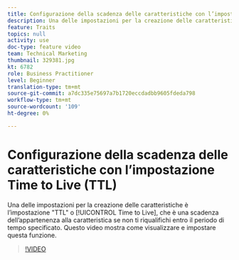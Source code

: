 ```yaml
---
title: Configurazione della scadenza delle caratteristiche con l’impostazione Time to Live (TTL)
description: Una delle impostazioni per la creazione delle caratteristiche è l’impostazione "TTL" o Time to Live, che è una scadenza dell’appartenenza alla caratteristica se non ti riqualifichi entro il periodo di tempo specificato. Questo video mostra come visualizzare e impostare questa funzione.
feature: Traits
topics: null
activity: use
doc-type: feature video
team: Technical Marketing
thumbnail: 329381.jpg
kt: 6782
role: Business Practitioner
level: Beginner
translation-type: tm+mt
source-git-commit: a7dc335e75697a7b1720eccdadbb9605fdeda798
workflow-type: tm+mt
source-wordcount: '109'
ht-degree: 0%

---
```



# Configurazione della scadenza delle caratteristiche con l’impostazione Time to Live (TTL)

Una delle impostazioni per la creazione delle caratteristiche è l’impostazione &quot;TTL&quot; o [!UICONTROL Time to Live], che è una scadenza dell’appartenenza alla caratteristica se non ti riqualifichi entro il periodo di tempo specificato. Questo video mostra come visualizzare e impostare questa funzione.

>[!VIDEO](https://video.tv.adobe.com/v/329381/?quality=12&learn=on)

